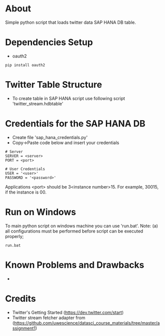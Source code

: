 About
=====
Simple python script that loads twitter data SAP HANA DB table.

Dependencies Setup
==================
* oauth2
```
pip install oauth2
```

Twitter Table Structure
====================================
* To create table in SAP HANA script use following script 'twitter_stream.hdbtable'

Credentials for the SAP HANA DB
======================================
* Create file 'sap_hana_credentials.py'
* Copy-&gt;Paste code below and insert your credentials
```
# Server 
SERVER = <server>
PORT = <port>

# User Credentials
USER = '<user>'
PASSWORD = '<password>'
```

Applications &lt;port&gt; should be 3&lt;instance number&gt;15. 
For example, 30015, if the instance is 00.

Run on Windows
==============
To main python script on windows machine you can use 'run.bat'.
Note: (a) all configurations must be performed before script can be executed properly;
```
run.bat
```	

Known Problems and Drawbacks
============================
*

Credits
=======
* Twitter's Getting Started (https://dev.twitter.com/start)
* Twitter stream fetcher adapter from (https://github.com/uwescience/datasci_course_materials/tree/master/assignment1)